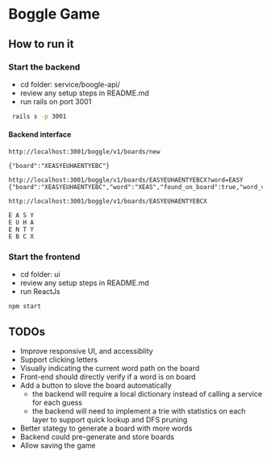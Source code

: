 # Boggle Game

## How to run it

### Start the backend

* cd folder: service/boogle-api/
* review any setup steps in README.md
* run rails on port 3001

```bash
 rails s -p 3001
```

#### Backend interface

```
http://localhost:3001/boggle/v1/boards/new

{"board":"XEASYEUHAENTYEBC"}
```

```
http://localhost:3001/boggle/v1/boards/EASYEUHAENTYEBCX?word=EASY
{"board":"XEASYEUHAENTYEBC","word":"XEAS","found_on_board":true,"word_valid":true}
```


```
http://localhost:3001/boggle/v1/boards/EASYEUHAENTYEBCX

E A S Y
E U H A
E N T Y
E B C X
```


### Start the frontend

* cd folder: ui
* review any setup steps in README.md
* run ReactJs

```bash
npm start
```

## TODOs

* Improve responsive UI, and accessiblity
* Support clicking letters
* Visually indicating the current word path on the board
* Front-end should directly verify if a word is on board
* Add a button to slove the board automatically
  * the backend will require a local dictionary instead of calling a service for each guess
  * the backend will need to implement a trie with statistics on each layer to support quick lookup and DFS pruning
* Better stategy to generate a board with more words
* Backend could pre-generate and store boards
* Allow saving the game
  